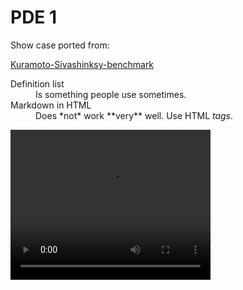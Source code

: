 # PDE 1
Show case ported from:

[Kuramoto-Sivashinksy-benchmark](https://github.com/johnfgibson/julia-pde-benchmark/blob/master/1-Kuramoto-Sivashinksy-benchmark.ipynb)

<dl>
  <dt>Definition list</dt>
  <dd>Is something people use sometimes.</dd>

  <dt>Markdown in HTML</dt>
  <dd>Does *not* work **very** well. Use HTML <em>tags</em>.</dd>
</dl>

<dl>
<video width="320" height="240" controls>
<source src="assets/pd1.webm" type="video/webm">
Your browser does not support the video tag.
</video>
</dl>
